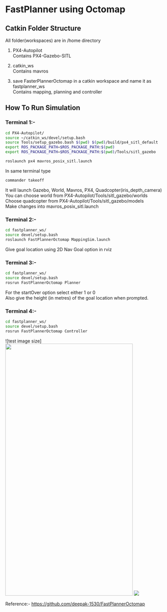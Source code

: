 # FastPlanner using Octomap 

## Catkin Folder Structure
All folder(workspaces) are in /home directory
1. PX4-Autopilot\
  Contains PX4-Gazebo-SITL
  
2. catkin_ws\
  Contains mavros
  
3. save FasterPlannerOctomap in a catkin workspace and name it as fastplanner_ws\
  Contains mapping, planning and controller


## How To Run Simulation

### Terminal 1:-
```bash
cd PX4-Autopilot/
source ~/catkin_ws/devel/setup.bash
source Tools/setup_gazebo.bash $(pwd) $(pwd)/build/px4_sitl_default
export ROS_PACKAGE_PATH=$ROS_PACKAGE_PATH:$(pwd)
export ROS_PACKAGE_PATH=$ROS_PACKAGE_PATH:$(pwd)/Tools/sitl_gazebo

roslaunch px4 mavros_posix_sitl.launch
```

In same terminal type
```bash
commander takeoff
```

It will launch Gazebo, World, Mavros, PX4, Quadcopter(iris_depth_camera)\
You can choose world from PX4-Autopilot/Tools/sitl_gazebo/worlds\
Choose quadcopter from PX4-Autopilot/Tools/sitl_gazebo/models\
Make changes into mavros_posix_sitl.launch

### Terminal 2:-
```bash
cd fastplanner_ws/
source devel/setup.bash
roslaunch FastPlannerOctomap MappingSim.launch
```
Give goal location using 2D Nav Goal option in rviz

### Terminal 3:-
```bash
cd fastplanner_ws/
source devel/setup.bash
rosrun FastPlannerOctomap Planner
```
For the startOver option select either 1 or 0\
Also give the height (in metres) of the goal location when prompted.

### Terminal 4:-
```bash
cd fastplanner_ws/
source devel/setup.bash
rosrun FastPlannerOctomap Controller
```
![test image size]<img src="https://github.com/Garuda-IIITH-RRC/Octomap_FastPlanner_simulation/blob/main/fast_sim.gif" width="400" height="790">
![](https://github.com/Garuda-IIITH-RRC/Octomap_FastPlanner_simulation/blob/main/fast_sim.gif)

Reference:- https://github.com/deepak-1530/FastPlannerOctomap
